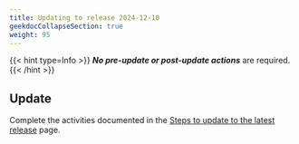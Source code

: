 ```yaml
---
title: Updating to release 2024-12-10
geekdocCollapseSection: true
weight: 95
---
```


{{< hint type=Info >}}
**_No pre-update or post-update actions_** are required.
{{< /hint >}}

## Update

Complete the activities documented in the [Steps to update to the latest release](../#steps-to-update-to-the-latest-release) page.

